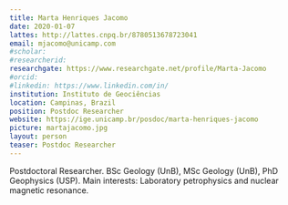 ```yaml
---
title: Marta Henriques Jacomo
date: 2020-01-07
lattes: http://lattes.cnpq.br/8780513678723041
email: mjacomo@unicamp.com
#scholar:
#researcherid:
researchgate: https://www.researchgate.net/profile/Marta-Jacomo
#orcid:
#linkedin: https://www.linkedin.com/in/
institution: Instituto de Geociências
location: Campinas, Brazil
position: Postdoc Researcher
website: https://ige.unicamp.br/posdoc/marta-henriques-jacomo
picture: martajacomo.jpg
layout: person
teaser: Postdoc Researcher
---
```


Postdoctoral Researcher. BSc Geology (UnB), MSc Geology (UnB), PhD Geophysics
(USP). Main interests: Laboratory petrophysics and nuclear magnetic resonance.
